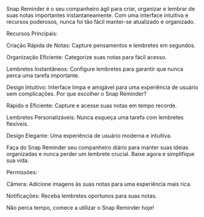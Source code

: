 Snap Reminder é o seu companheiro ágil para criar, organizar e lembrar de suas notas importantes instantaneamente. Com uma interface intuitiva e recursos poderosos, nunca foi tão fácil manter-se atualizado e organizado.

Recursos Principais:

Criação Rápida de Notas: Capture pensamentos e lembretes em segundos.

Organização Eficiente: Categorize suas notas para fácil acesso.

Lembretes Instantâneos: Configure lembretes para garantir que nunca perca uma tarefa importante.

Design Intuitivo: Interface limpa e amigável para uma experiência de usuário sem complicações.
Por que escolher o Snap Reminder?

Rápido e Eficiente: Capture e acesse suas notas em tempo recorde.

Lembretes Personalizáveis: Nunca esqueça uma tarefa com lembretes flexíveis.

Design Elegante: Uma experiência de usuário moderna e intuitiva.

Faça do Snap Reminder seu companheiro diário para manter suas ideias organizadas e nunca perder um lembrete crucial. Baixe agora e simplifique sua vida.

Permissões:

Câmera: Adicione imagens às suas notas para uma experiência mais rica.

Notificações: Receba lembretes oportunos para suas notas.

Não perca tempo, comece a utilizar o Snap Reminder hoje!
